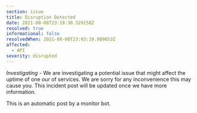 ```yaml
---
section: issue
title: Disruption Detected
date: 2021-08-08T23:19:30.529158Z
resolved: true
informational: false
resolvedWhen: 2021-08-08T23:03:19.009653Z
affected:
  - API
severity: disrupted
---
```

*Investigating* - We are investigating a potential issue that might affect the uptime of one our of services. We are sorry for any inconvenience this may cause you. This incident post will be updated once we have more information.

This is an automatic post by a monitor bot.
        